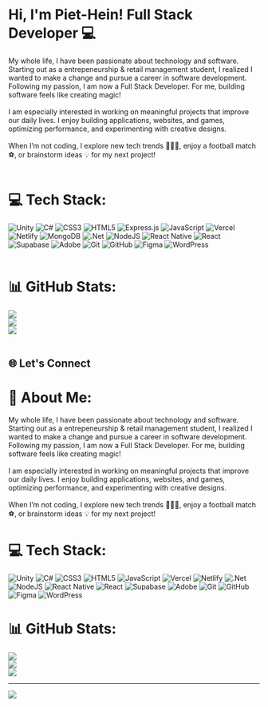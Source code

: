 # Hi, I'm Piet-Hein! Full Stack Developer 💻

My whole life, I have been passionate about technology and software. Starting out as a entrepeneurship & retail management student, I realized I wanted to make a change and pursue a career in software development. Following my passion, I am now a Full Stack Developer. For me, building software feels like creating magic!<br><br>I am especially interested in working on meaningful projects that improve our daily lives. I enjoy building applications, websites, and games, optimizing performance, and experimenting with creative designs.<br><br>When I’m not coding, I explore new tech trends 🧑🏻‍💻, enjoy a football match ⚽️, or brainstorm ideas 💡 for my next project!
<br><br>
# 💻 Tech Stack:
![Unity](https://img.shields.io/badge/unity-%23000000.svg?style=plastic&logo=unity&logoColor=white) ![C#](https://img.shields.io/badge/c%23-%23239120.svg?style=plastic&logo=csharp&logoColor=white) ![CSS3](https://img.shields.io/badge/css3-%231572B6.svg?style=plastic&logo=css3&logoColor=white) ![HTML5](https://img.shields.io/badge/html5-%23E34F26.svg?style=plastic&logo=html5&logoColor=white) ![Express.js](https://img.shields.io/badge/express.js-%23404d59.svg?style=plastic&logo=express&logoColor=%2361DAFB) ![JavaScript](https://img.shields.io/badge/javascript-%23323330.svg?style=plastic&logo=javascript&logoColor=%23F7DF1E) ![Vercel](https://img.shields.io/badge/vercel-%23000000.svg?style=plastic&logo=vercel&logoColor=white) ![Netlify](https://img.shields.io/badge/netlify-%23000000.svg?style=plastic&logo=netlify&logoColor=#00C7B7) ![MongoDB](https://img.shields.io/badge/MongoDB-%234ea94b.svg?style=plastic&logo=mongodb&logoColor=white) ![.Net](https://img.shields.io/badge/.NET-5C2D91?style=plastic&logo=.net&logoColor=white) ![NodeJS](https://img.shields.io/badge/node.js-6DA55F?style=plastic&logo=node.js&logoColor=white) ![React Native](https://img.shields.io/badge/react_native-%2320232a.svg?style=plastic&logo=react&logoColor=%2361DAFB) ![React](https://img.shields.io/badge/react-%2320232a.svg?style=plastic&logo=react&logoColor=%2361DAFB) ![Supabase](https://img.shields.io/badge/Supabase-3ECF8E?style=plastic&logo=supabase&logoColor=white) ![Adobe](https://img.shields.io/badge/adobe-%23FF0000.svg?style=plastic&logo=adobe&logoColor=white) ![Git](https://img.shields.io/badge/git-%23F05033.svg?style=plastic&logo=git&logoColor=white) ![GitHub](https://img.shields.io/badge/github-%23121011.svg?style=plastic&logo=github&logoColor=white) ![Figma](https://img.shields.io/badge/figma-%23F24E1E.svg?style=plastic&logo=figma&logoColor=white) ![WordPress](https://img.shields.io/badge/WordPress-%23117AC9.svg?style=plastic&logo=WordPress&logoColor=white)
<br><br>
# 📊 GitHub Stats:
![](https://github-readme-stats.vercel.app/api?username=phsworks&theme=dark&hide_border=false&include_all_commits=true&count_private=false)<br/>
![](https://nirzak-streak-stats.vercel.app/?user=phsworks&theme=dark&hide_border=false)<br/>
![](https://github-readme-stats.vercel.app/api/top-langs/?username=phsworks&theme=dark&hide_border=false&include_all_commits=true&count_private=true&layout=compact)
<br><br>
## 🌐 Let's Connect  



# 💫 About Me:
My whole life, I have been passionate about technology and software. Starting out as a entrepeneurship & retail management student, I realized I wanted to make a change and pursue a career in software development. Following my passion, I am now a Full Stack Developer. For me, building software feels like creating magic!<br><br>I am especially interested in working on meaningful projects that improve our daily lives. I enjoy building applications, websites, and games, optimizing performance, and experimenting with creative designs.<br><br>When I’m not coding, I explore new tech trends 🧑🏻‍💻, enjoy a football match ⚽️, or brainstorm ideas 💡 for my next project!


# 💻 Tech Stack:
![Unity](https://img.shields.io/badge/unity-%23000000.svg?style=plastic&logo=unity&logoColor=white) ![C#](https://img.shields.io/badge/c%23-%23239120.svg?style=plastic&logo=csharp&logoColor=white) ![CSS3](https://img.shields.io/badge/css3-%231572B6.svg?style=plastic&logo=css3&logoColor=white) ![HTML5](https://img.shields.io/badge/html5-%23E34F26.svg?style=plastic&logo=html5&logoColor=white) ![JavaScript](https://img.shields.io/badge/javascript-%23323330.svg?style=plastic&logo=javascript&logoColor=%23F7DF1E) ![Vercel](https://img.shields.io/badge/vercel-%23000000.svg?style=plastic&logo=vercel&logoColor=white) ![Netlify](https://img.shields.io/badge/netlify-%23000000.svg?style=plastic&logo=netlify&logoColor=#00C7B7) ![.Net](https://img.shields.io/badge/.NET-5C2D91?style=plastic&logo=.net&logoColor=white) ![NodeJS](https://img.shields.io/badge/node.js-6DA55F?style=plastic&logo=node.js&logoColor=white) ![React Native](https://img.shields.io/badge/react_native-%2320232a.svg?style=plastic&logo=react&logoColor=%2361DAFB) ![React](https://img.shields.io/badge/react-%2320232a.svg?style=plastic&logo=react&logoColor=%2361DAFB) ![Supabase](https://img.shields.io/badge/Supabase-3ECF8E?style=plastic&logo=supabase&logoColor=white) ![Adobe](https://img.shields.io/badge/adobe-%23FF0000.svg?style=plastic&logo=adobe&logoColor=white) ![Git](https://img.shields.io/badge/git-%23F05033.svg?style=plastic&logo=git&logoColor=white) ![GitHub](https://img.shields.io/badge/github-%23121011.svg?style=plastic&logo=github&logoColor=white) ![Figma](https://img.shields.io/badge/figma-%23F24E1E.svg?style=plastic&logo=figma&logoColor=white) ![WordPress](https://img.shields.io/badge/WordPress-%23117AC9.svg?style=plastic&logo=WordPress&logoColor=white)
# 📊 GitHub Stats:
![](https://github-readme-stats.vercel.app/api?username=phsworks&theme=dark&hide_border=false&include_all_commits=true&count_private=true)<br/>
![](https://nirzak-streak-stats.vercel.app/?user=phsworks&theme=dark&hide_border=false)<br/>
![](https://github-readme-stats.vercel.app/api/top-langs/?username=phsworks&theme=dark&hide_border=false&include_all_commits=true&count_private=true&layout=compact)

---
[![](https://visitcount.itsvg.in/api?id=phsworks&icon=0&color=0)](https://visitcount.itsvg.in)

<!-- Proudly created with GPRM ( https://gprm.itsvg.in ) -->
